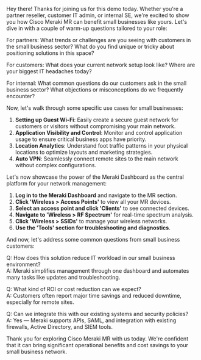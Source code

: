 Hey there! Thanks for joining us for this demo today. Whether you're a partner reseller, customer IT admin, or internal SE, we're excited to show you how Cisco Meraki MR can benefit small businesses like yours. Let's dive in with a couple of warm-up questions tailored to your role:

For partners: What trends or challenges are you seeing with customers in the small business sector? What do you find unique or tricky about positioning solutions in this space?

For customers: What does your current network setup look like? Where are your biggest IT headaches today?

For internal: What common questions do our customers ask in the small business sector? What objections or misconceptions do we frequently encounter?

Now, let's walk through some specific use cases for small businesses:

1. **Setting up Guest Wi-Fi**: Easily create a secure guest network for customers or visitors without compromising your main network.
2. **Application Visibility and Control**: Monitor and control application usage to ensure critical business apps have priority.
3. **Location Analytics**: Understand foot traffic patterns in your physical locations to optimize layouts and marketing strategies.
4. **Auto VPN**: Seamlessly connect remote sites to the main network without complex configurations.

Let's now showcase the power of the Meraki Dashboard as the central platform for your network management:

1. **Log in to the Meraki Dashboard** and navigate to the MR section.
2. **Click 'Wireless > Access Points'** to view all your MR devices.
3. **Select an access point and click 'Clients'** to see connected devices.
4. **Navigate to 'Wireless > RF Spectrum'** for real-time spectrum analysis.
5. **Click 'Wireless > SSIDs'** to manage your wireless networks.
6. **Use the 'Tools' section for troubleshooting and diagnostics**.

And now, let's address some common questions from small business customers:

Q: How does this solution reduce IT workload in our small business environment?  
A: Meraki simplifies management through one dashboard and automates many tasks like updates and troubleshooting.

Q: What kind of ROI or cost reduction can we expect?  
A: Customers often report major time savings and reduced downtime, especially for remote sites.

Q: Can we integrate this with our existing systems and security policies?  
A: Yes — Meraki supports APIs, SAML, and integration with existing firewalls, Active Directory, and SIEM tools.

Thank you for exploring Cisco Meraki MR with us today. We're confident that it can bring significant operational benefits and cost savings to your small business network.